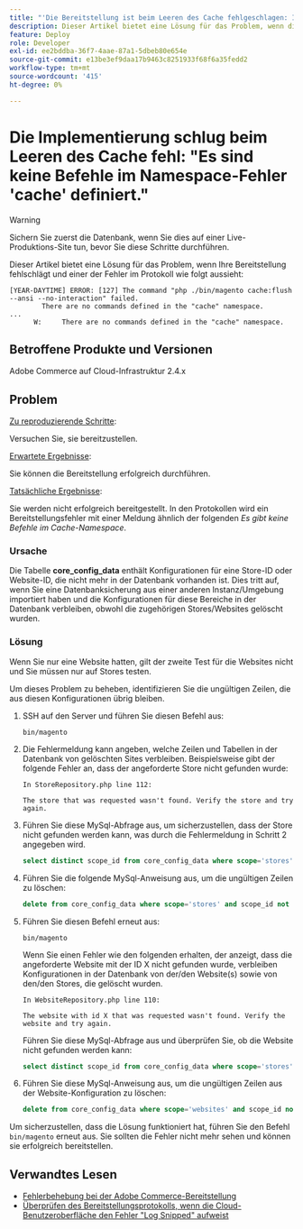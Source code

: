```yaml
---
title: "'Die Bereitstellung ist beim Leeren des Cache fehlgeschlagen: Im Namespace-Fehler 'cache' sind keine Befehle definiert.'"
description: Dieser Artikel bietet eine Lösung für das Problem, wenn die Bereitstellung mit dem folgenden Fehler fehlschlägt **Im Cache-Namespace sind keine Befehle definiert**.
feature: Deploy
role: Developer
exl-id: ee2bddba-36f7-4aae-87a1-5dbeb80e654e
source-git-commit: e13be3ef9daa17b9463c8251933f68f6a35fedd2
workflow-type: tm+mt
source-wordcount: '415'
ht-degree: 0%

---
```


# Die Implementierung schlug beim Leeren des Cache fehl: &quot;Es sind keine Befehle im Namespace-Fehler &#39;cache&#39; definiert.&quot;

>[!WARNING]
>
>Sichern Sie zuerst die Datenbank, wenn Sie dies auf einer Live-Produktions-Site tun, bevor Sie diese Schritte durchführen.

Dieser Artikel bietet eine Lösung für das Problem, wenn Ihre Bereitstellung fehlschlägt und einer der Fehler im Protokoll wie folgt aussieht:

```
[YEAR-DAYTIME] ERROR: [127] The command "php ./bin/magento cache:flush --ansi --no-interaction" failed.
        There are no commands defined in the "cache" namespace.
...
      W:     There are no commands defined in the "cache" namespace.
```

## Betroffene Produkte und Versionen

Adobe Commerce auf Cloud-Infrastruktur 2.4.x

## Problem  

<u>Zu reproduzierende Schritte</u>:

Versuchen Sie, sie bereitzustellen. 

<u>Erwartete Ergebnisse</u>:

Sie können die Bereitstellung erfolgreich durchführen.

<u>Tatsächliche Ergebnisse</u>:

Sie werden nicht erfolgreich bereitgestellt. In den Protokollen wird ein Bereitstellungsfehler mit einer Meldung ähnlich der folgenden *Es gibt keine Befehle im Cache-Namespace*.

### Ursache

Die Tabelle **core_config_data** enthält Konfigurationen für eine Store-ID oder Website-ID, die nicht mehr in der Datenbank vorhanden ist. Dies tritt auf, wenn Sie eine Datenbanksicherung aus einer anderen Instanz/Umgebung importiert haben und die Konfigurationen für diese Bereiche in der Datenbank verbleiben, obwohl die zugehörigen Stores/Websites gelöscht wurden.

### Lösung

Wenn Sie nur eine Website hatten, gilt der zweite Test für die Websites nicht und Sie müssen nur auf Stores testen.

Um dieses Problem zu beheben, identifizieren Sie die ungültigen Zeilen, die aus diesen Konfigurationen übrig bleiben.

1. SSH auf den Server und führen Sie diesen Befehl aus:

   `bin/magento`

1. Die Fehlermeldung kann angeben, welche Zeilen und Tabellen in der Datenbank von gelöschten Sites verbleiben. Beispielsweise gibt der folgende Fehler an, dass der angeforderte Store nicht gefunden wurde:

   ```...
   In StoreRepository.php line 112:
   
   The store that was requested wasn't found. Verify the store and try again.
   ```

1. Führen Sie diese MySql-Abfrage aus, um sicherzustellen, dass der Store nicht gefunden werden kann, was durch die Fehlermeldung in Schritt 2 angegeben wird. 

   ```sql
   select distinct scope_id from core_config_data where scope='stores' and scope_id not in (select store_id from store);
   ```

1. Führen Sie die folgende MySql-Anweisung aus, um die ungültigen Zeilen zu löschen: 

   ```sql
   delete from core_config_data where scope='stores' and scope_id not in (select store_id from store); 
   ```

1. Führen Sie diesen Befehl erneut aus:

   `bin/magento`

   Wenn Sie einen Fehler wie den folgenden erhalten, der anzeigt, dass die angeforderte Website mit der ID X nicht gefunden wurde, verbleiben Konfigurationen        in der Datenbank von der/den Website(s) sowie von den/den Stores, die gelöscht wurden.

   ```
   In WebsiteRepository.php line 110:
   
   The website with id X that was requested wasn't found. Verify the website and try again.
   ```

   Führen Sie diese MySql-Abfrage aus und überprüfen Sie, ob die Website nicht gefunden werden kann:

   ```sql
   select distinct scope_id from core_config_data where scope='stores' and scope_id not in (select store_id from store);
   ```

1. Führen Sie diese MySql-Anweisung aus, um die ungültigen Zeilen aus der Website-Konfiguration zu löschen:

   ```sql
   delete from core_config_data where scope='websites' and scope_id not in (select website_id from store_website);
   ```

Um sicherzustellen, dass die Lösung funktioniert hat, führen Sie den Befehl `bin/magento` erneut aus. Sie sollten die Fehler nicht mehr sehen und können sie erfolgreich bereitstellen.

## Verwandtes Lesen

* [Fehlerbehebung bei der Adobe Commerce-Bereitstellung](/docs/commerce-knowledge-base/kb/troubleshooting/deployment/magento-deployment-troubleshooter.html)
* [Überprüfen des Bereitstellungsprotokolls, wenn die Cloud-Benutzeroberfläche den Fehler &quot;Log Snipped&quot; aufweist](/docs/commerce-knowledge-base/kb/troubleshooting/miscellaneous/checking-deployment-log-if-the-cloud-ui-shows-log-snipped-error.html)
